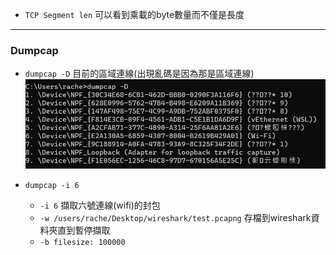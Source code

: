 - `TCP Segment len` 可以看到乘載的byte數量而不僅是長度

---
### Dumpcap

- `dumpcap -D` 目前的區域連線(出現亂碼是因為那是區域連線) 
![image.png](https://raw.githubusercontent.com/Ash0645/image_remote/main/202310021536354.png)

- `dumpcap -i 6` 
	- `-i 6` 擷取六號連線(wifi)的封包
	- `-w /users/rache/Desktop/wireshark/test.pcapng` 存檔到wireshark資料夾直到暫停擷取
	- `-b filesize: 100000 `